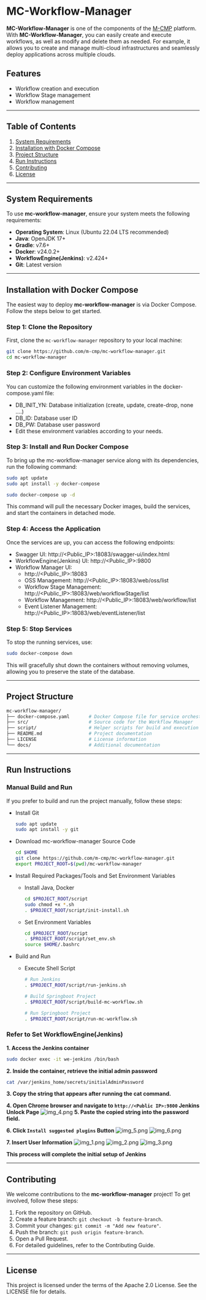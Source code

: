 # MC-Workflow-Manager**MC-Workflow-Manager** is one of the components of the [M-CMP](https://github.com/m-cmp/docs/tree/main) platform. With **MC-Workflow-Manager**, you can easily create and execute workflows, as well as modify and delete them as needed. For example, it allows you to create and manage multi-cloud infrastructures and seamlessly deploy applications across multiple clouds.## Features- Workflow creation and execution- Workflow Stage management- Workflow management---## Table of Contents1. [System Requirements](#system-requirements)2. [Installation with Docker Compose](#installation-with-docker-compose)3. [Project Structure](#project-structure)4. [Run Instructions](#run-instructions)5. [Contributing](#contributing)6. [License](#license)---## System RequirementsTo use **mc-workflow-manager**, ensure your system meets the following requirements:- **Operating System**: Linux (Ubuntu 22.04 LTS recommended)- **Java**: OpenJDK 17+- **Gradle**: v7.6+- **Docker**: v24.0.2+- **WorkflowEngine(Jenkins)**: v2.424+- **Git**: Latest version---## Installation with Docker ComposeThe easiest way to deploy **mc-workflow-manager** is via Docker Compose. Follow the steps below to get started.### Step 1: Clone the RepositoryFirst, clone the `mc-workflow-manager` repository to your local machine:```bashgit clone https://github.com/m-cmp/mc-workflow-manager.gitcd mc-workflow-manager```### Step 2: Configure Environment VariablesYou can customize the following environment variables in the docker-compose.yaml file:- DB_INIT_YN: Database initialization (create, update, create-drop, none ....)- DB_ID: Database user ID- DB_PW: Database user password- Edit these environment variables according to your needs.### Step 3: Install and Run Docker ComposeTo bring up the mc-workflow-manager service along with its dependencies, run the following command:```bashsudo apt updatesudo apt install -y docker-composesudo docker-compose up -d```This command will pull the necessary Docker images, build the services, and start the containers in detached mode.### Step 4: Access the ApplicationOnce the services are up, you can access the following endpoints:- Swagger UI: http://<Public_IP>:18083/swagger-ui/index.html- WorkflowEngine(Jenkins) UI: http://<Public_IP>:9800- Workflow Manager UI:  - http://<Public_IP>:18083  - OSS Management: http://<Public_IP>:18083/web/oss/list  - Workflow Stage Management: http://<Public_IP>:18083/web/workflowStage/list  - Workflow Management: http://<Public_IP>:18083/web/workflow/list  - Event Listener Management: http://<Public_IP>:18083/web/eventListener/list### Step 5: Stop ServicesTo stop the running services, use:```bashsudo docker-compose down```This will gracefully shut down the containers without removing volumes, allowing you to preserve the state of the database.---## Project Structure```bashmc-workflow-manager/├── docker-compose.yaml       # Docker Compose file for service orchestration├── src/                      # Source code for the Workflow Manager├── script/                   # Helper scripts for build and execution├── README.md                 # Project documentation├── LICENSE                   # License information└── docs/                     # Additional documentation```---## Run Instructions### Manual Build and RunIf you prefer to build and run the project manually, follow these steps:- Install Git  ```bash  sudo apt update  sudo apt install -y git  ```- Download mc-workflow-manager Source Code  ```bash  cd $HOME  git clone https://github.com/m-cmp/mc-workflow-manager.git  export PROJECT_ROOT=$(pwd)/mc-workflow-manager  ```- Install Required Packages/Tools and Set Environment Variables  - Install Java, Docker    ```bash    cd $PROJECT_ROOT/script    sudo chmod +x *.sh    . $PROJECT_ROOT/script/init-install.sh    ```  - Set Environment Variables    ```bash    cd $PROJECT_ROOT/script    . $PROJECT_ROOT/script/set_env.sh    source $HOME/.bashrc    ```- Build and Run  - Execute Shell Script    ```bash    # Run Jenkins    . $PROJECT_ROOT/script/run-jenkins.sh      # Build Springboot Project    . $PROJECT_ROOT/script/build-mc-workflow.sh      # Run Springboot Project    . $PROJECT_ROOT/script/run-mc-workflow.sh    ```### Refer to Set WorkflowEngine(Jenkins)**1. Access the Jenkins container**```bashsudo docker exec -it we-jenkins /bin/bash```**2. Inside the container, retrieve the initial admin password**```bashcat /var/jenkins_home/secrets/initialAdminPassword```**3. Copy the string that appears after running the cat command.****4. Open Chrome browser and navigate to `http://<Public IP>:9800` Jenkins Unlock Page**![img_4.png](document/img_4.png)**5. Paste the copied string into the password field.****6. Click `Install suggested plugins` Button**![img_5.png](document/img_5.png)![img_6.png](document/img_6.png)**7. Insert User Information**![img_1.png](document/img_1.png)![img_2.png](document/img_2.png)![img_3.png](document/img_3.png)**This process will complete the initial setup of Jenkins**---## ContributingWe welcome contributions to the **mc-workflow-manager** project! To get involved, follow these steps:1. Fork the repository on GitHub.2. Create a feature branch: ```git checkout -b feature-branch```.3. Commit your changes: ```git commit -m "Add new feature"```.4. Push the branch: ```git push origin feature-branch```.5. Open a Pull Request.6. For detailed guidelines, refer to the Contributing Guide.---## LicenseThis project is licensed under the terms of the Apache 2.0 License. See the LICENSE file for details.